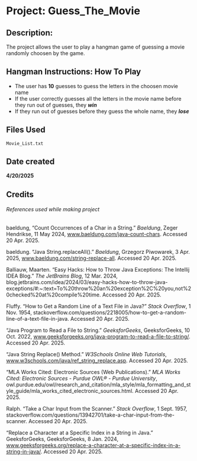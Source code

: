 # Project: Guess_The_Movie
## Description:

The project allows the user to play a hangman game of guessing a movie randomly choosen by the game.

## Hangman Instructions: How To Play

* The user has **10** guesses to guess the letters in the choosen movie name
* If the user correctly guesses all the letters in the movie name before they run out of guesses, they **_win_**
* If they run out of guesses before they guess the whole name, they **_lose_**

## Files Used
```
Movie_List.txt
```

## Date created

**4/20/2025**

## Credits
###### References used while making project

baeldung, “Count Occurrences of a Char in a String.” _Baeldung_, Zeger Hendrikse, 11 May 2024, www.baeldung.com/java-count-chars. Accessed 20 Apr. 2025.

baeldung. “Java String.replaceAll().” _Baeldung_, Grzegorz Piwowarek, 3 Apr. 2025, www.baeldung.com/string-replace-all. Accessed 20 Apr. 2025.

Balliauw, Maarten. “Easy Hacks: How to Throw Java Exceptions: The Intellij IDEA Blog.” _The JetBrains Blog_, 12 Mar. 2024, blog.jetbrains.com/idea/2024/03/easy-hacks-how-to-throw-java-exceptions/#:~:text=To%20throw%20an%20exception%2C%20you,not%20checked%20at%20compile%20time. Accessed 20 Apr. 2025.

Fluffy. “How to Get a Random Line of a Text File in Java?” _Stack Overflow_, 1 Nov. 1954, stackoverflow.com/questions/2218005/how-to-get-a-random-line-of-a-text-file-in-java. Accessed 20 Apr. 2025.

“Java Program to Read a File to String.” _GeeksforGeeks_, GeeksforGeeks, 10 Oct. 2022, www.geeksforgeeks.org/java-program-to-read-a-file-to-string/. Accessed 20 Apr. 2025.

“Java String Replace() Method.” _W3Schools Online Web Tutorials_, www.w3schools.com/java/ref_string_replace.asp. Accessed 20 Apr. 2025. 

“MLA Works Cited: Electronic Sources (Web Publications).” _MLA Works Cited: Electronic Sources - Purdue OWL® - Purdue University_, owl.purdue.edu/owl/research_and_citation/mla_style/mla_formatting_and_style_guide/mla_works_cited_electronic_sources.html. Accessed 20 Apr. 2025.

Ralph. “Take a Char Input from the Scanner.” _Stack Overflow_, 1 Sept. 1957, stackoverflow.com/questions/13942701/take-a-char-input-from-the-scanner. Accessed 20 Apr. 2025.

“Replace a Character at a Specific Index in a String in Java.” GeeksforGeeks, GeeksforGeeks, 8 Jan. 2024, www.geeksforgeeks.org/replace-a-character-at-a-specific-index-in-a-string-in-java/. Accessed 20 Apr. 2025.
